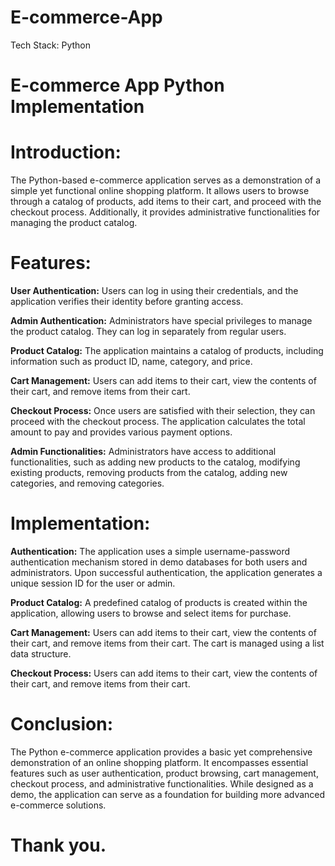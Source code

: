 # E-commerce-App
Tech Stack: Python

# E-commerce App Python Implementation
# Introduction:
The Python-based e-commerce application serves as a demonstration of a simple yet functional online shopping platform. It allows users to browse through a catalog of products, add items to their cart, and proceed with the checkout process. Additionally, it provides administrative functionalities for managing the product catalog.

# Features:
**User Authentication:**
Users can log in using their credentials, and the application verifies their identity before granting access.

**Admin Authentication:**
Administrators have special privileges to manage the product catalog. They can log in separately from regular users.

**Product Catalog:**
The application maintains a catalog of products, including information such as product ID, name, category, and price.

**Cart Management:**
Users can add items to their cart, view the contents of their cart, and remove items from their cart.

**Checkout Process:**
Once users are satisfied with their selection, they can proceed with the checkout process. The application calculates the total amount to pay and provides various payment options.

**Admin Functionalities:**
Administrators have access to additional functionalities, such as adding new products to the catalog, modifying existing products, removing products from the catalog, adding new categories, and removing categories.

# Implementation:
**Authentication:**
The application uses a simple username-password authentication mechanism stored in demo databases for both users and administrators. Upon successful authentication, the application generates a unique session ID for the user or admin.

**Product Catalog:**
A predefined catalog of products is created within the application, allowing users to browse and select items for purchase.

**Cart Management:**
Users can add items to their cart, view the contents of their cart, and remove items from their cart. The cart is managed using a list data structure.

**Checkout Process:**
Users can add items to their cart, view the contents of their cart, and remove items from their cart.

# Conclusion:
The Python e-commerce application provides a basic yet comprehensive demonstration of an online shopping platform. It encompasses essential features such as user authentication, product browsing, cart management, checkout process, and administrative functionalities. While designed as a demo, the application can serve as a foundation for building more advanced e-commerce solutions.

# Thank you.
